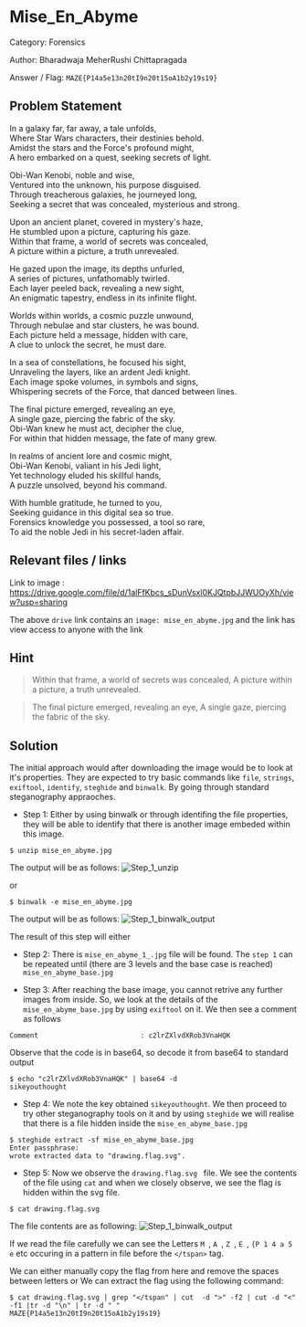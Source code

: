 # **Mise_En_Abyme**

Category: Forensics

Author: Bharadwaja MeherRushi Chittapragada

Answer / Flag: `MAZE{P14a5e13n20tI9n20t15oA1b2y19s19}`

## Problem Statement

In a galaxy far, far away, a tale unfolds,<br>
Where Star Wars characters, their destinies behold.<br>
Amidst the stars and the Force's profound might,<br>
A hero embarked on a quest, seeking secrets of light.

Obi-Wan Kenobi, noble and wise,<br>
Ventured into the unknown, his purpose disguised.<br>
Through treacherous galaxies, he journeyed long,<br>
Seeking a secret that was concealed, mysterious and strong.

Upon an ancient planet, covered in mystery's haze,<br>
He stumbled upon a picture, capturing his gaze.<br>
Within that frame, a world of secrets was concealed,<br>
A picture within a picture, a truth unrevealed.

He gazed upon the image, its depths unfurled,<br>
A series of pictures, unfathomably twirled.<br>
Each layer peeled back, revealing a new sight,<br>
An enigmatic tapestry, endless in its infinite flight.

Worlds within worlds, a cosmic puzzle unwound,<br>
Through nebulae and star clusters, he was bound.<br>
Each picture held a message, hidden with care,<br>
A clue to unlock the secret, he must dare.

In a sea of constellations, he focused his sight,<br>
Unraveling the layers, like an ardent Jedi knight.<br>
Each image spoke volumes, in symbols and signs,<br>
Whispering secrets of the Force, that danced between lines.


The final picture emerged, revealing an eye,<br>
A single gaze, piercing the fabric of the sky.<br>
Obi-Wan knew he must act, decipher the clue,<br>
For within that hidden message, the fate of many grew.


In realms of ancient lore and cosmic might,<br>
Obi-Wan Kenobi, valiant in his Jedi light,<br>
Yet technology eluded his skillful hands,<br>
A puzzle unsolved, beyond his command.

With humble gratitude, he turned to you,<br>
Seeking guidance in this digital sea so true.<br>
Forensics knowledge you possessed, a tool so rare,<br>
To aid the noble Jedi in his secret-laden affair.


## Relevant files / links

Link to image : https://drive.google.com/file/d/1alFfKbcs_sDunVsxl0KJQtpbJJWUOyXh/view?usp=sharing

The above `drive` link contains an `image: mise_en_abyme.jpg` and the link has view access to anyone with the link

## Hint

> Within that frame, a world of secrets was concealed,
A picture within a picture, a truth unrevealed.

> The final picture emerged, revealing an eye,
A single gaze, piercing the fabric of the sky.


## Solution

The initial approach would after downloading the image would be to look at it's properties. They are expected to try basic commands like `file`, `strings`, `exiftool`, `identify`, `steghide` and `binwalk`. By going through standard steganography appraoches.  

- Step 1: Either by using binwalk or through identifing the file properties, they will be able to identify that there is another image embeded within this image.

```
$ unzip mise_en_abyme.jpg
```
The output will be as follows:
![Step_1_unzip](solution_images/step1_unzip.png)

or

```
$ binwalk -e mise_en_abyme.jpg
```
The output will be as follows:
![Step_1_binwalk_output](solution_images/Step1_binwalk.png)

The result of this step will either 

- Step 2: There is `mise_en_abyme_1_.jpg` file will be found. The `step 1` can be repeated until (there are 3 levels and the base case is reached) `mise_en_abyme_base.jpg` 

- Step 3: After reaching the base image, you cannot retrive any further images from inside. So, we look at the details of the `mise_en_abyme_base.jpg` by using `exiftool` on it. We then see a comment as follows
```
Comment                         : c2lrZXlvdXRob3VnaHQK
```
Observe that the code is in base64, so decode it from base64 to standard output

```
$ echo "c2lrZXlvdXRob3VnaHQK" | base64 -d
sikeyouthought
```

- Step 4: We note the key obtained `sikeyouthought`. We then proceed to try other steganography tools on it and by using `steghide` we will realise that there is a file hidden inside the `mise_en_abyme_base.jpg`

```
$ steghide extract -sf mise_en_abyme_base.jpg 
Enter passphrase: 
wrote extracted data to "drawing.flag.svg".
```

- Step 5: Now we observe the `drawing.flag.svg ` file. We see the contents of the file using `cat` and when we closely observe, we see the flag is hidden within the svg file. 

```
$ cat drawing.flag.svg 
```
The file contents are as following:
![Step_1_binwalk_output](solution_images/flag_svg.png)


If we read the file carefully we can see the Letters `M `, `A `, `Z `, `E `, `{P 1 4 a 5 e` etc occuring in a pattern in file before the `</tspan>`  tag.

We can either manually copy the flag from here and remove the spaces between letters or We can extract the flag using the following command:
```
$ cat drawing.flag.svg | grep "</tspan" | cut  -d ">" -f2 | cut -d "<" -f1 |tr -d "\n" | tr -d " "
MAZE{P14a5e13n20tI9n20t15oA1b2y19s19}
```



